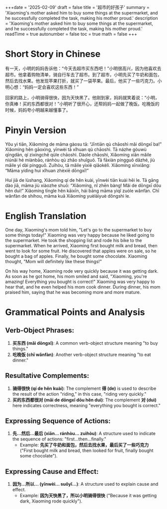 +++date = '2025-02-09'
draft = false
title = '超市的好孩子'
summary = 'Xiaoming's mother asked him to buy some things at the supermarket, and he successfully completed the task, making his mother proud.'
description = 'Xiaoming's mother asked him to buy some things at the supermarket, and he successfully completed the task, making his mother proud.'
readTime = true
autonumber = false
toc = true
math = false
+++

# Short Story in Chinese  

有一天，小明的妈妈告诉他：“今天去超市买东西吧！”小明很高兴，因为他喜欢去超市。他拿着购物清单，骑自行车去了超市。到了超市，小明先买了牛奶和面包，然后去找水果。他发现苹果打折，就买了一袋苹果。最后，他买了一些巧克力。小明心想：“妈妈一定会喜欢这些东西！”

回家的路上，小明骑得很快，因为天快黑了。他刚到家，妈妈就笑着说：“小明，你真棒！买的东西都很对！”小明听了很开心，还帮妈妈一起做了晚饭。吃晚饭的时候，妈妈夸小明越来越懂事了。  

# Pinyin Version  

Yǒu yì tiān, Xiǎomíng de māma gàosu tā: “Jīntiān qù chāoshì mǎi dōngxī ba!” Xiǎomíng hěn gāoxìng, yīnwèi tā xǐhuan qù chāoshì. Tā názhe gòuwù qīngdān, qí zìxíngchē qùle chāoshì. Dàole chāoshì, Xiǎomíng xiān mǎile niúnǎi hé miànbāo, ránhòu qù zhǎo shuǐguǒ. Tā fāxiàn píngguǒ dǎzhé, jiù mǎile yí dài píngguǒ. Zuìhòu, tā mǎile yìxiē qiǎokèlì. Xiǎomíng xīnxiǎng: “Māma yídìng huì xǐhuan zhèxiē dōngxī!”

Huí jiā de lùshang, Xiǎomíng qí de hěn kuài, yīnwèi tiān kuài hēi le. Tā gāng dào jiā, māma jiù xiàozhe shuō: “Xiǎomíng, nǐ zhēn bàng! Mǎi de dōngxī dōu hěn duì!” Xiǎomíng tīngle hěn kāixīn, hái bāng māma yìqǐ zuòle wǎnfàn. Chī wǎnfàn de shíhou, māma kuā Xiǎomíng yuèláiyuè dǒngshì le.  

# English Translation  

One day, Xiaoming's mom told him, "Let's go to the supermarket to buy some things today!" Xiaoming was very happy because he liked going to the supermarket. He took the shopping list and rode his bike to the supermarket. When he arrived, Xiaoming first bought milk and bread, then went to look for some fruit. He discovered that apples were on sale, so he bought a bag of apples. Finally, he bought some chocolate. Xiaoming thought, "Mom will definitely like these things!"

On his way home, Xiaoming rode very quickly because it was getting dark. As soon as he got home, his mom smiled and said, "Xiaoming, you're amazing! Everything you bought is correct!" Xiaoming was very happy to hear that, and he even helped his mom cook dinner. During dinner, his mom praised him, saying that he was becoming more and more mature.  

# Grammatical Points and Analysis  

## Verb-Object Phrases:  
1. **买东西 (mǎi dōngxī)**: A common verb-object structure meaning "to buy things."  
2. **吃晚饭 (chī wǎnfàn)**: Another verb-object structure meaning "to eat dinner."  

## Resultative Complements:  
1. **骑得很快 (qí de hěn kuài)**: The complement **得 (de)** is used to describe the result of the action "riding," in this case, "riding very quickly."  
2. **买的东西都很对 (mǎi de dōngxī dōu hěn duì)**: The complement **对 (duì)** here indicates correctness, meaning "everything you bought is correct."  

## Expressing Sequence of Actions:  
1. **先...然后...最后 (xiān... ránhòu... zuìhòu)**: A structure used to indicate the sequence of actions: "first...then...finally."  
   - Example: **先买了牛奶和面包，然后去找水果，最后买了一些巧克力** ("First bought milk and bread, then looked for fruit, finally bought some chocolate").  

## Expressing Cause and Effect:  
1. **因为...所以... (yīnwèi... suǒyǐ...)**: A structure used to explain cause and effect.  
   - Example: **因为天快黑了，所以小明骑得很快** ("Because it was getting dark, Xiaoming rode quickly").  

